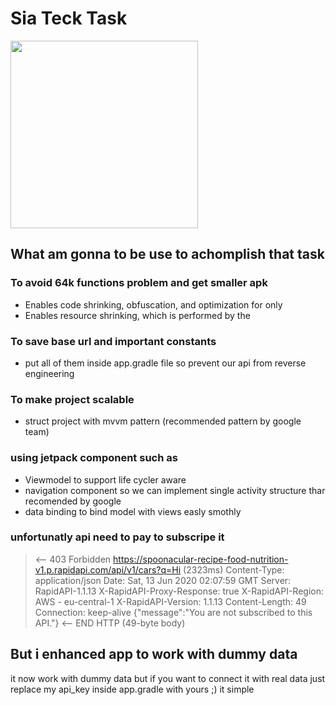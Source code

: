 # Sia Teck Task

<img src="https://media.giphy.com/media/jpKKVXRxkYC2j8RZFe/giphy.gif" width="300">

## What am gonna to be use to achomplish that task
### To avoid 64k functions problem and get smaller apk
- Enables code shrinking, obfuscation, and optimization for only
- Enables resource shrinking, which is performed by the

### To save base url and important constants

 - put all of them inside app.gradle file so prevent our api from reverse engineering

### To make project scalable 

 - struct project with mvvm pattern (recommended pattern by google team)

### using jetpack component such as

 - Viewmodel  to support life cycler aware 
 - navigation component so we can implement single activity structure thar recomended by google
 - data binding to bind model with views easly smothly 
 
 ### unfortunatly api need to pay to subscripe it 
 

> <-- 403 Forbidden https://spoonacular-recipe-food-nutrition-v1.p.rapidapi.com/api/v1/cars?q=Hi (2323ms)
Content-Type: application/json
Date: Sat, 13 Jun 2020 02:07:59 GMT
Server: RapidAPI-1.1.13
X-RapidAPI-Proxy-Response: true
X-RapidAPI-Region: AWS - eu-central-1
X-RapidAPI-Version: 1.1.13
Content-Length: 49
Connection: keep-alive
{"message":"You are not subscribed to this API."}
<-- END HTTP (49-byte body)

## But i enhanced app to work with dummy data 
it now work with dummy data but if you want to connect it with real data 
just replace my api_key inside app.gradle with yours ;) it simple


